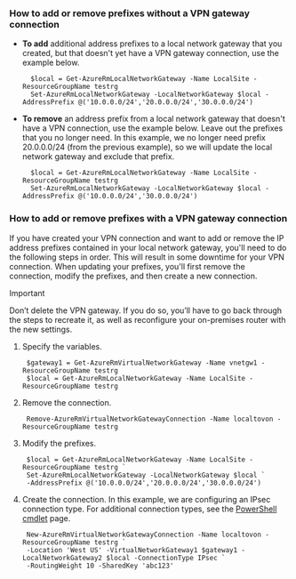 ### <a name="noconnection"></a>How to add or remove prefixes without a VPN gateway connection
* **To add** additional address prefixes to a local network gateway that you created, but that doesn't yet have a VPN gateway connection, use the example below.
  
        $local = Get-AzureRmLocalNetworkGateway -Name LocalSite -ResourceGroupName testrg
        Set-AzureRmLocalNetworkGateway -LocalNetworkGateway $local -AddressPrefix @('10.0.0.0/24','20.0.0.0/24','30.0.0.0/24')
* **To remove** an address prefix from a local network gateway that doesn't have a VPN connection, use the example below. Leave out the prefixes that you no longer need. In this example, we no longer need prefix 20.0.0.0/24 (from the previous example), so we will update the local network gateway and exclude that prefix.
  
        $local = Get-AzureRmLocalNetworkGateway -Name LocalSite -ResourceGroupName testrg
        Set-AzureRmLocalNetworkGateway -LocalNetworkGateway $local -AddressPrefix @('10.0.0.0/24','30.0.0.0/24')

### <a name="withconnection"></a>How to add or remove prefixes with a VPN gateway connection
If you have created your VPN connection and want to add or remove the IP address prefixes contained in your local network gateway, you'll need to do the following steps in order. This will result in some downtime for your VPN connection. When updating your prefixes, you'll first remove the connection, modify the prefixes, and then create a new connection. 

> [!IMPORTANT]
> Don’t delete the VPN gateway. If you do so, you’ll have to go back through the steps to recreate it, as well as reconfigure your on-premises router with the new settings.
> 
> 

1. Specify the variables.
   
        $gateway1 = Get-AzureRmVirtualNetworkGateway -Name vnetgw1 -ResourceGroupName testrg
        $local = Get-AzureRmLocalNetworkGateway -Name LocalSite -ResourceGroupName testrg
2. Remove the connection.
   
        Remove-AzureRmVirtualNetworkGatewayConnection -Name localtovon -ResourceGroupName testrg
3. Modify the prefixes.
   
        $local = Get-AzureRmLocalNetworkGateway -Name LocalSite -ResourceGroupName testrg `
        Set-AzureRmLocalNetworkGateway -LocalNetworkGateway $local `
        -AddressPrefix @('10.0.0.0/24','20.0.0.0/24','30.0.0.0/24')
4. Create the connection. In this example, we are configuring an IPsec connection type. For additional connection types, see the [PowerShell cmdlet](https://msdn.microsoft.com/library/mt603611.aspx) page.
   
        New-AzureRmVirtualNetworkGatewayConnection -Name localtovon -ResourceGroupName testrg `
        -Location 'West US' -VirtualNetworkGateway1 $gateway1 -LocalNetworkGateway2 $local -ConnectionType IPsec `
        -RoutingWeight 10 -SharedKey 'abc123'

